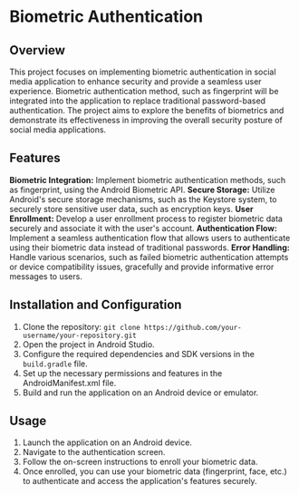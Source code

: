 

# Biometric Authentication

## Overview
This project focuses on implementing biometric authentication in social media application to enhance security and provide a seamless user experience. Biometric authentication method, such as fingerprint will be integrated into the application to replace traditional password-based authentication. The project aims to explore the benefits of biometrics and demonstrate its effectiveness in improving the overall security posture of social media applications.

## Features
 **Biometric Integration:** Implement biometric authentication methods, such as fingerprint, using the Android Biometric API.
 **Secure Storage:** Utilize Android's secure storage mechanisms, such as the Keystore system, to securely store sensitive user data, such as encryption keys.
 **User Enrollment:** Develop a user enrollment process to register biometric data securely and associate it with the user's account.
 **Authentication Flow:** Implement a seamless authentication flow that allows users to authenticate using their biometric data instead of traditional passwords.
 **Error Handling:** Handle various scenarios, such as failed biometric authentication attempts or device compatibility issues, gracefully and provide informative error messages to users.

## Installation and Configuration
1. Clone the repository: `git clone https://github.com/your-username/your-repository.git`
2. Open the project in Android Studio.
3. Configure the required dependencies and SDK versions in the `build.gradle` file.
4. Set up the necessary permissions and features in the AndroidManifest.xml file.
5. Build and run the application on an Android device or emulator.

## Usage
1. Launch the application on an Android device.
2. Navigate to the authentication screen.
3. Follow the on-screen instructions to enroll your biometric data.
4. Once enrolled, you can use your biometric data (fingerprint, face, etc.) to authenticate and access the application's features securely.

